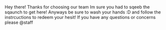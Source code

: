 Hey there! Thanks for choosing our team
Im sure you had to sqeeb the sqaunch to get here!
Anyways be sure to wash your hands :D and follow the instrcuctions to redeem your hesit!
If you have any questions or concerns please @staff
